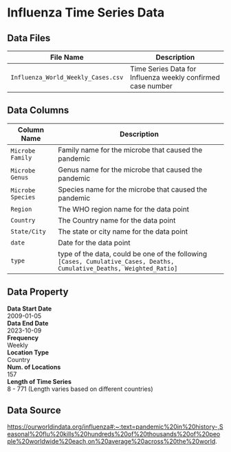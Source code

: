 # Influenza Time Series Data

## Data Files
| File Name | Description |
| --- | ---|
| `Influenza_World_Weekly_Cases.csv` | Time Series Data for Influenza weekly confirmed case number |

## Data Columns
| Column Name | Description |
| --- | --- |
| `Microbe Family` | Family name for the microbe that caused the pandemic |
| `Microbe Genus` | Genus name for the microbe that caused the pandemic |
| `Microbe Species` | Species name for the microbe that caused the pandemic |
| `Region` | The WHO region name for the data point |
| `Country` | The Country name for the data point |
| `State/City` | The state or city name for the data point |
| `date` | Date for the data point |
| `type` | type of the data, could be one of the following `[Cases, Cumulative_Cases, Deaths, Cumulative_Deaths, Weighted_Ratio]` |



## Data Property
**Data Start Date** \
2009-01-05 \
**Data End Date** \
2023-10-09 \
**Frequency** \
Weekly \
**Location Type** \
Country \
**Num. of Locations** \
157 \
**Length of Time Series** \
8 - 771 (Length varies based on different countries)

## Data Source
https://ourworldindata.org/influenza#:~:text=pandemic%20in%20history-,Seasonal%20flu%20kills%20hundreds%20of%20thousands%20of%20people%20worldwide%20each,on%20average%20across%20the%20world.
